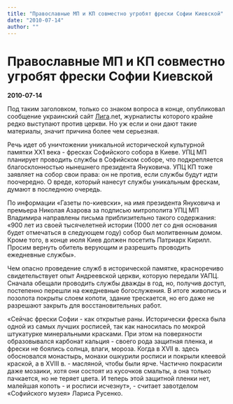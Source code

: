 ```yaml
---
title: "Православные МП и КП совместно угробят фрески Софии Киевской"
date: "2010-07-14"
author: ""
---
```


# Православные МП и КП совместно угробят фрески Софии Киевской

**2010-07-14** 

Под таким заголовком, только со знаком вопроса в конце, опубликовал сообщение украинский сайт [Лига](http://news.liga.net/).net, журналисты которого крайне редко выступают против церкви. Но уж если и они дают такие материалы, значит причина более чем серьезная.

Речь идет об уничтожении уникальной исторической культурной памятки ХХ1 века - фресках Софийского собора в Киеве. УПЦ МП планирует проводить службы в Софийском соборе, что подкрепляется благосклонностью нынешнего президента Януковича. УПЦ КП тоже заявляет на собор свои права: он не против, если службы будут идти поочередно. О вреде, который нанесут службы уникальным фрескам, думают в последнюю очередь.

По информации «Газеты по-киевски», на имя президента Януковича и премьера Николая Азарова за подписью митрополита УПЦ МП Владимира направлены письма приблизительно такого содержания: «900 лет из своей тысячелетней истории (1000 лет со дня основания будет отмечаться в следующем году) собор был молитвенным домом. Кроме того, в конце июля Киев должен посетить Патриарх Кирилл. Просим вернуть обитель верующим и разрешить проводить ежедневные службы».

Чем опасно проведение служб в исторической памятке, красноречиво свидетельствует опыт Андреевской церкви, которую передали УАПЦ. Сначала обещали проводить службы дважды в год, но, получив доступ, постепенно перешли на ежедневные богослужения. В итоге живопись и позолота покрыты слоем копоти, здание трескается, но его даже не разрешают закрыть для восстановительных работ.

«Сейчас фрески Софии - как открытые раны. Исторически фреска была одной из самых лучших росписей, так как наносилась по мокрой штукатурке минеральными красками. При этом на поверхности образовывался карбонат кальция - своего рода защитная пленка, и фрески не боялись солнца, влаги, мороза. Когда в XVII в. здесь обосновался монастырь, монахи ошкурили росписи и покрыли клеевой краской, а в XVIII в. - масляной, чтобы были ярче. Частично покрасили даже мозаики, хотя они состоят из кусочков смальты, а она только пачкается, но не теряет цвета. И теперь этой защитной пленки нет, малейшая копоть - и росписи исчезнут», - считает завотделом «Софийского музея» Лариса Русенко.
